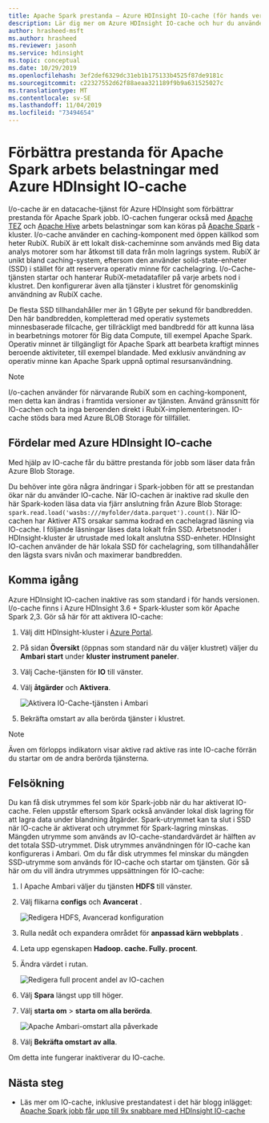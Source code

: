 ```yaml
---
title: Apache Spark prestanda – Azure HDInsight IO-cache (för hands version)
description: Lär dig mer om Azure HDInsight IO-cache och hur du använder den för att förbättra Apache Spark prestanda.
author: hrasheed-msft
ms.author: hrasheed
ms.reviewer: jasonh
ms.service: hdinsight
ms.topic: conceptual
ms.date: 10/29/2019
ms.openlocfilehash: 3ef2def6329dc31eb1b175133b4525f87de9181c
ms.sourcegitcommit: c22327552d62f88aeaa321189f9b9a631525027c
ms.translationtype: MT
ms.contentlocale: sv-SE
ms.lasthandoff: 11/04/2019
ms.locfileid: "73494654"
---
```

# <a name="improve-performance-of-apache-spark-workloads-using-azure-hdinsight-io-cache"></a>Förbättra prestanda för Apache Spark arbets belastningar med Azure HDInsight IO-cache

I/o-cache är en datacache-tjänst för Azure HDInsight som förbättrar prestanda för Apache Spark jobb. IO-cachen fungerar också med [Apache TEZ](https://tez.apache.org/) och [Apache Hive](https://hive.apache.org/) arbets belastningar som kan köras på [Apache Spark](https://spark.apache.org/) -kluster. I/o-cache använder en caching-komponent med öppen källkod som heter RubiX. RubiX är ett lokalt disk-cacheminne som används med Big data analys motorer som har åtkomst till data från moln lagrings system. RubiX är unikt bland caching-system, eftersom den använder solid-state-enheter (SSD) i stället för att reservera operativ minne för cachelagring. I/o-Cache-tjänsten startar och hanterar RubiX-metadatafiler på varje arbets nod i klustret. Den konfigurerar även alla tjänster i klustret för genomskinlig användning av RubiX cache.

De flesta SSD tillhandahåller mer än 1 GByte per sekund för bandbredden. Den här bandbredden, kompletterad med operativ systemets minnesbaserade filcache, ger tillräckligt med bandbredd för att kunna läsa in bearbetnings motorer för Big data Compute, till exempel Apache Spark. Operativ minnet är tillgängligt för Apache Spark att bearbeta kraftigt minnes beroende aktiviteter, till exempel blandade. Med exklusiv användning av operativ minne kan Apache Spark uppnå optimal resursanvändning.  

> [!Note]  
> I/o-cachen använder för närvarande RubiX som en caching-komponent, men detta kan ändras i framtida versioner av tjänsten. Använd gränssnitt för IO-cachen och ta inga beroenden direkt i RubiX-implementeringen.
>IO-cache stöds bara med Azure BLOB Storage för tillfället. 

## <a name="benefits-of-azure-hdinsight-io-cache"></a>Fördelar med Azure HDInsight IO-cache

Med hjälp av IO-cache får du bättre prestanda för jobb som läser data från Azure Blob Storage.

Du behöver inte göra några ändringar i Spark-jobben för att se prestandan ökar när du använder IO-cache. När IO-cachen är inaktive rad skulle den här Spark-koden läsa data via fjärr anslutning från Azure Blob Storage: `spark.read.load('wasbs:///myfolder/data.parquet').count()`. När IO-cachen har Aktiver ATS orsakar samma kodrad en cachelagrad läsning via IO-cache. I följande läsningar läses data lokalt från SSD. Arbetsnoder i HDInsight-kluster är utrustade med lokalt anslutna SSD-enheter. HDInsight IO-cachen använder de här lokala SSD för cachelagring, som tillhandahåller den lägsta svars nivån och maximerar bandbredden.

## <a name="getting-started"></a>Komma igång

Azure HDInsight IO-cachen inaktive ras som standard i för hands versionen. I/o-cache finns i Azure HDInsight 3.6 + Spark-kluster som kör Apache Spark 2,3.  Gör så här för att aktivera IO-cache:

1. Välj ditt HDInsight-kluster i [Azure Portal](https://portal.azure.com).

1. På sidan **Översikt** (öppnas som standard när du väljer klustret) väljer du **Ambari start** under **kluster instrument paneler**.

1. Välj Cache-tjänsten för **IO** till vänster.

1. Välj **åtgärder** och **Aktivera**.

    ![Aktivera IO-Cache-tjänsten i Ambari](./media/apache-spark-improve-performance-iocache/ambariui-enable-iocache.png "Aktivera IO-Cache-tjänsten i Ambari")

1. Bekräfta omstart av alla berörda tjänster i klustret.

>[!NOTE]  
> Även om förlopps indikatorn visar aktive rad aktive ras inte IO-cache förrän du startar om de andra berörda tjänsterna.

## <a name="troubleshooting"></a>Felsökning
  
Du kan få disk utrymmes fel som kör Spark-jobb när du har aktiverat IO-cache. Felen uppstår eftersom Spark också använder lokal disk lagring för att lagra data under blandning åtgärder. Spark-utrymmet kan ta slut i SSD när IO-cache är aktiverat och utrymmet för Spark-lagring minskas. Mängden utrymme som används av IO-cache-standardvärdet är hälften av det totala SSD-utrymmet. Disk utrymmes användningen för IO-cache kan konfigureras i Ambari. Om du får disk utrymmes fel minskar du mängden SSD-utrymme som används för IO-cache och startar om tjänsten. Gör så här om du vill ändra utrymmes uppsättningen för IO-cache:

1. I Apache Ambari väljer du tjänsten **HDFS** till vänster.

1. Välj flikarna **configs** och **Avancerat** .

    ![Redigera HDFS, Avancerad konfiguration](./media/apache-spark-improve-performance-iocache/ambariui-hdfs-service-configs-advanced.png "Redigera HDFS, Avancerad konfiguration")

1. Rulla nedåt och expandera området för **anpassad kärn webbplats** .

1. Leta upp egenskapen **Hadoop. cache. Fully. procent**.

1. Ändra värdet i rutan.

    ![Redigera full procent andel av IO-cachen](./media/apache-spark-improve-performance-iocache/ambariui-cache-data-fullness-percentage-property.png "Redigera full procent andel av IO-cachen")

1. Välj **Spara** längst upp till höger.

1. Välj **starta om** > **starta om alla berörda**.

    ![Apache Ambari-omstart alla påverkade](./media/apache-spark-improve-performance-iocache/ambariui-restart-all-affected.png "Starta om alla berörda")

1. Välj **Bekräfta omstart av alla**.

Om detta inte fungerar inaktiverar du IO-cache.

## <a name="next-steps"></a>Nästa steg

- Läs mer om IO-cache, inklusive prestandatest i det här blogg inlägget: [Apache Spark jobb får upp till 9x snabbare med HDInsight IO-cache](https://azure.microsoft.com/blog/apache-spark-speedup-with-hdinsight-io-cache/)
